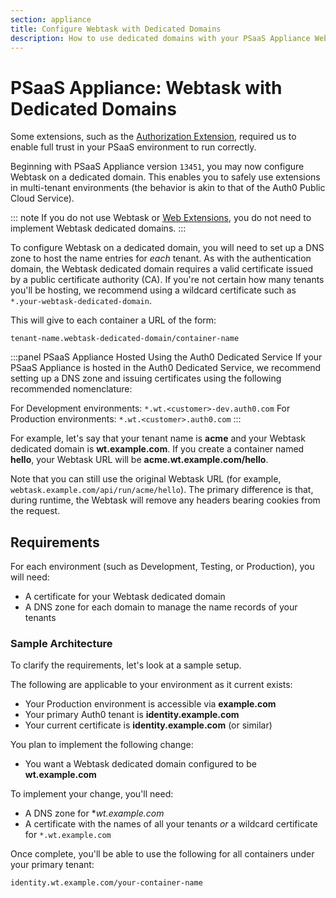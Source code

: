 ```yaml
---
section: appliance
title: Configure Webtask with Dedicated Domains
description: How to use dedicated domains with your PSaaS Appliance Webtask
---
```

# PSaaS Appliance: Webtask with Dedicated Domains

Some extensions, such as the [Authorization Extension](/extensions/authorization-extension/v2), required us to enable full trust in your PSaaS environment to run correctly.

Beginning with PSaaS Appliance version `13451`, you may now configure Webtask on a dedicated domain. This enables you to safely use extensions in multi-tenant environments (the behavior is akin to that of the Auth0 Public Cloud Service).

::: note
If you do not use Webtask or [Web Extensions](/appliance/extensions), you do not need to implement Webtask dedicated domains.
:::

To configure Webtask on a dedicated domain, you will need to set up a DNS zone to host the name entries for *each* tenant. As with the authentication domain, the Webtask dedicated domain requires a valid certificate issued by a public certificate authority (CA). If you're not certain how many tenants you'll be hosting, we recommend using a wildcard certificate such as `*.your-webtask-dedicated-domain`.

This will give to each container a URL of the form:

```text
tenant-name.webtask-dedicated-domain/container-name
```

:::panel PSaaS Appliance Hosted Using the Auth0 Dedicated Service
If your PSaaS Appliance is hosted in the Auth0 Dedicated Service, we recommend setting up a DNS zone and issuing certificates using the following recommended nomenclature:

For Development environments: `*.wt.<customer>-dev.auth0.com`
For Production environments: `*.wt.<customer>.auth0.com`
:::

For example, let's say that your tenant name is **acme** and your Webtask dedicated domain is **wt.example.com**. If you create a container named **hello**, your Webtask URL will be **acme.wt.example.com/hello**.

Note that you can still use the original Webtask URL (for example, `webtask.example.com/api/run/acme/hello`). The primary difference is that, during runtime, the Webtask will remove any headers bearing cookies from the request.

## Requirements

For each environment (such as Development, Testing, or Production), you will need:

* A certificate for your Webtask dedicated domain
* A DNS zone for each domain to manage the name records of your tenants

### Sample Architecture

To clarify the requirements, let's look at a sample setup.

The following are applicable to your environment as it current exists:

* Your Production environment is accessible via **example.com**
* Your primary Auth0 tenant is **identity.example.com**
* Your current certificate is **identity.example.com** (or similar)

You plan to implement the following change:

* You want a Webtask dedicated domain configured to be **wt.example.com**

To implement your change, you'll need:

* A DNS zone for **wt.example.com*
* A certificate with the names of all your tenants *or* a wildcard certificate for `*.wt.example.com`

Once complete, you'll be able to use the following for all containers under your primary tenant:

```text
identity.wt.example.com/your-container-name
```